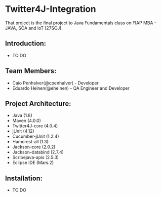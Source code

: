 # Twitter4J-Integration
That project is the final project to Java Fundamentals class on FIAP MBA - JAVA, SOA and IoT (27SCJ).

## Introduction:
- TO DO

## Team Members:
- Caio Penhalver(@cpenhalver) - Developer
- Eduardo Heinen(@eheinen) - QA Engineer and Developer

## Project Architecture:
- Java (1.8)
- Maven (4.0.0)
- Twitter4J-core (4.0.4)
- jUnit (4.12)
- Cucumber-jUnit (1.2.4)
- Hamcrest-all (1.3)
- Jackson-core (2.0.2)
- Jackson-databind (2.7.4)
- Scribejava-apis (2.5.3)
- Eclipse IDE (Mars.2)
 
## Installation:
- TO DO
